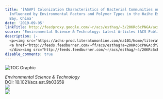 ```yaml
---
title: '[ASAP] Colonization Characteristics of Bacterial Communities on Plastic Debris
  Influenced by Environmental Factors and Polymer Types in the Haihe Estuary of Bohai
  Bay, China'
date: '2019-09-05'
linkTitle: http://feedproxy.google.com/~r/acs/esthag/~3/20KRc6cPNGA/acs.est.9b03659
source: 'Environmental Science & Technology: Latest Articles (ACS Publications)'
description: |-
  <p><img src="https://achs-prod.literatumonline.com/na101/home/literatum/publisher/achs/journals/content/esthag/0/esthag.ahead-of-print/acs.est.9b03659/20190904/images/medium/es9b03659_0002.gif" alt="TOC Graphic"/></p><div><cite>Environmental Science & Technology</cite></div><div>DOI: 10.1021/acs.est.9b03659</div><div class="feedflare">
  <a href="http://feeds.feedburner.com/~ff/acs/esthag?a=20KRc6cPNGA:dYZp2A_nWhM:yIl2AUoC8zA"><img src="http://feeds.feedburner.com/~ff/acs/esthag?d=yIl2AUoC8zA" border="0"></img></a>
  </div><img src="http://feeds.feedburner.com/~r/acs/esthag/~4/20KRc6cPNGA" ...
disable_comments: true
---
```

<p><img src="https://achs-prod.literatumonline.com/na101/home/literatum/publisher/achs/journals/content/esthag/0/esthag.ahead-of-print/acs.est.9b03659/20190904/images/medium/es9b03659_0002.gif" alt="TOC Graphic"/></p><div><cite>Environmental Science & Technology</cite></div><div>DOI: 10.1021/acs.est.9b03659</div><div class="feedflare">
<a href="http://feeds.feedburner.com/~ff/acs/esthag?a=20KRc6cPNGA:dYZp2A_nWhM:yIl2AUoC8zA"><img src="http://feeds.feedburner.com/~ff/acs/esthag?d=yIl2AUoC8zA" border="0"></img></a>
</div><img src="http://feeds.feedburner.com/~r/acs/esthag/~4/20KRc6cPNGA" ...